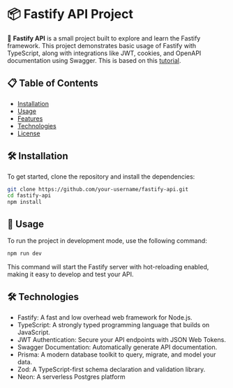 # 📦 Fastify API Project

🚀 **Fastify API** is a small project built to explore and learn the Fastify framework. This project demonstrates basic usage of Fastify with TypeScript, along with integrations like JWT, cookies, and OpenAPI documentation using Swagger.
This is based on this [tutorial](https://medium.com/@imvinojanv/build-a-token-based-restful-apis-with-fastify-prisma-typescript-part-1-985714aa0016).

## 📋 Table of Contents

- [Installation](#installation)
- [Usage](#usage)
- [Features](#features)
- [Technologies](#technologies)
- [License](#license)

## 🛠️ Installation

To get started, clone the repository and install the dependencies:

```bash
git clone https://github.com/your-username/fastify-api.git
cd fastify-api
npm install
```

## 🚀 Usage

To run the project in development mode, use the following command:

```bash
npm run dev
```

This command will start the Fastify server with hot-reloading enabled, making it easy to develop and test your API.

## 🛠️ Technologies

- Fastify: A fast and low overhead web framework for Node.js.
- TypeScript: A strongly typed programming language that builds on JavaScript.
- JWT Authentication: Secure your API endpoints with JSON Web Tokens.
- Swagger Documentation: Automatically generate API documentation.
- Prisma: A modern database toolkit to query, migrate, and model your data.
- Zod: A TypeScript-first schema declaration and validation library.
- Neon: A serverless Postgres platform

